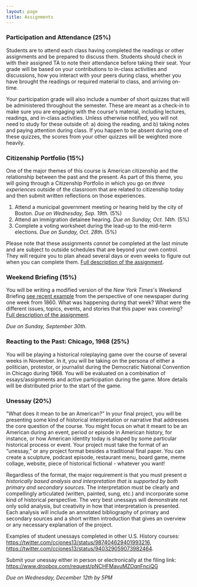 ```yaml
---
layout: page
title: Assignments
---
```


### Participation and Attendance (25%)

Students are to attend each class having completed the readings or other assignments and be prepared to discuss them. Students should check in with their assigned TA to note their attendance before taking their seat. Your grade will be based on your contributions to in-class activities and discussions, how you interact with your peers during class, whether you have brought the readings or required material to class, and arriving on-time. 

Your participation grade will also include a number of short quizzes that will be administered throughout the semester. These are meant as a check-in to make sure you are engaging with the course's material, including lectures, readings, and in-class activities. Unless otherwise notified, you will not need to study for these outside of: a) doing the reading, and b) taking notes and paying attention during class. If you happen to be absent during one of these quizzes, the scores from your other quizzes will be weighted more heavily. 

### Citizenship Portfolio (15%)

One of the major themes of this course is American citizenship and the relationship between the past and the present. As part of this theme, you will going through a Citizenship Portfolio in which you go on *three experiences* outside of the classroom that are related to citizenship today and then submit written reflections on those experiences. 

1. Attend a municipal government meeting or hearing held by the city of Boston. *Due on Wednesday, Sep. 19th.* (5%)
2. Attend an immigration detainee hearing. *Due on Sunday, Oct. 14th.* (5%)
3. Complete a voting worksheet during the lead-up to the mid-term elections. *Due on Sunday, Oct. 28th.* (5%)

Please note that these assignments *cannot* be completed at the last minute and are subject to outside schedules that are beyond your own control. They will require you to plan ahead several days or even weeks to figure out when you can complete them. [Full description of the assignment]({{site.baseurl}}/citizenship-portfolio).

### Weekend Briefing (15%)

You will be writing a modified version of the *New York Times*'s Weekend Briefing [see recent example](https://nyti.ms/2MQnTuw) from the perspective of one newspaper during one week from 1860. What was happening during that week? What were the different issues, topics, events, and stories that this paper was covering? [Full description of the assignment]({{site.baseurl}}/weekend-briefing).

*Due on Sunday, September 30th.*

### Reacting to the Past: Chicago, 1968 (25%)

You will be playing a historical roleplaying game over the course of several weeks in November. In it, you will be taking on the persona of either a politician, protestor, or journalist during the Democratic National Convention in Chicago during 1968. You will be evaluated on a combination of essays/assignments and active participation during the game. More details will be distributed prior to the start of the game.

### Unessay (20%)

"What does it mean to be an American?” In your final project, you will be presenting some kind of historical interpretation or narrative that addresses the core question of the course. You might focus on what it meant to be an American during an event, period or episode in American history, for instance, or how American identity today is shaped by some particular historical process or event. Your project must take the format of an “unessay,” or any project format besides a traditional final paper. You can create a sculpture, podcast episode, restaurant menu, board game, meme collage, website, piece of historical fictional - whatever you want! 

Regardless of the format, the major requirement is that you must present *a historically based analysis and interpretation that is supported by both primary and secondary sources.* The interpretation must be clearly and compellingly articulated (written, painted, sung, etc.) and incorporate some kind of historical perspective. The very best unessays will demonstrate not only solid analysis, but creativity in how that interpretation is presented. Each analysis will include an annotated bibliography of primary and secondary sources and a short written introduction that gives an overview or any necessary explanation of the project.

Examples of student unessays completed in other U.S. History courses: <https://twitter.com/ccjones13/status/987404629401993216>, <https://twitter.com/ccjones13/status/940329059073982464>.

Submit your unessay either in person or electronically at the filing link: <https://www.dropbox.com/request/pNCHFMavuMZOqnFnciQG>

*Due on Wednesday, December 12th by 5PM*